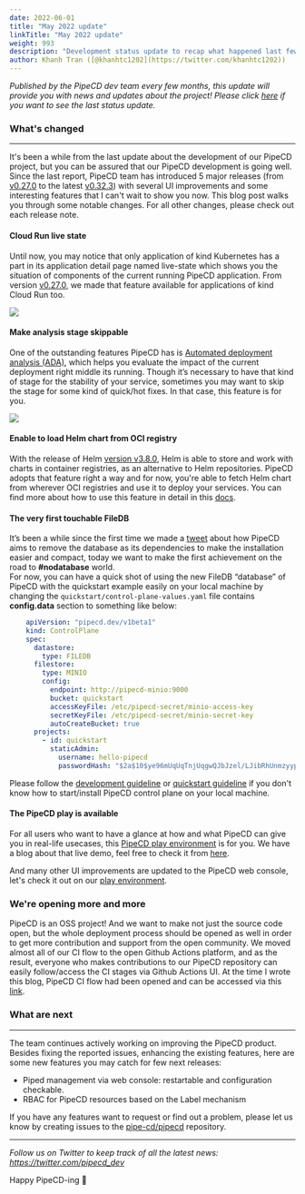 ```yaml
---
date: 2022-06-01
title: "May 2022 update"
linkTitle: "May 2022 update"
weight: 993
description: "Development status update to recap what happened last few months"
author: Khanh Tran ([@khanhtc1202](https://twitter.com/khanhtc1202))
---
```


_Published by the PipeCD dev team every few months, this update will provide you with news and updates about the project! Please click [here](/blog/2022/02/10/february-2022-update/) if you want to see the last status update._

### What's changed
---

It's been a while from the last update about the development of our PipeCD project, but you can be assured that our PipeCD development is going well. Since the last report, PipeCD team has introduced 5 major releases (from [v0.27.0](https://github.com/pipe-cd/pipecd/releases/tag/v0.27.0) to the latest [v0.32.3](https://github.com/pipe-cd/pipecd/releases/tag/v0.32.3)) with several UI improvements and some interesting features that I can't wait to show you now. This blog post walks you through some notable changes. For all other changes, please check out each release note.

#### Cloud Run live state

Until now, you may notice that only application of kind Kubernetes has a part in its application detail page named live-state which shows you the situation of components of the current running PipeCD application. From version [v0.27.0](https://github.com/pipe-cd/pipecd/releases/tag/v0.27.0), we made that feature available for applications of kind Cloud Run too.

![](/images/cloudrun-live-state.png)

#### Make analysis stage skippable

One of the outstanding features PipeCD has is [Automated deployment analysis (ADA)](/docs/user-guide/automated-deployment-analysis/), which helps you evaluate the impact of the current deployment right middle its running. Though it’s necessary to have that kind of stage for the stability of your service, sometimes you may want to skip the stage for some kind of quick/hot fixes. In that case, this feature is for you.

![](/images/analysis-skippable.png)

#### Enable to load Helm chart from OCI registry

With the release of Helm [version v3.8.0](https://helm.sh/blog/storing-charts-in-oci/), Helm is able to store and work with charts in container registries, as an alternative to Helm repositories. PipeCD adopts that feature right a way and for now, you're able to fetch Helm chart from wherever OCI registries and use it to deploy your services. You can find more about how to use this feature in detail in this [docs](/docs/operator-manual/piped/adding-helm-chart-repository-or-registry/#adding-helm-chart-registry).

#### The very first touchable FileDB

It’s been a while since the first time we made a [tweet](https://twitter.com/nghialv2607/status/1480712569535209472) about how PipeCD aims to remove the database as its dependencies to make the installation easier and compact, today we want to make the first achievement on the road to __#nodatabase__ world.\
For now, you can have a quick shot of using the new FileDB “database” of PipeCD with the quickstart example easily on your local machine by changing the `quickstart/control-plane-values.yaml` file contains __config.data__ section to something like below:

```yaml
    apiVersion: "pipecd.dev/v1beta1"
    kind: ControlPlane
    spec:
      datastore:
        type: FILEDB
      filestore:
        type: MINIO
        config:
          endpoint: http://pipecd-minio:9000
          bucket: quickstart
          accessKeyFile: /etc/pipecd-secret/minio-access-key
          secretKeyFile: /etc/pipecd-secret/minio-secret-key
          autoCreateBucket: true
      projects:
        - id: quickstart
          staticAdmin:
            username: hello-pipecd
            passwordHash: "$2a$10$ye96mUqUqTnjUqgwQJbJzel/LJibRhUnmzyypACkvrTSnQpVFZ7qK" # bcrypt value of "hello-pipecd"
```

Please follow the [development guideline](/docs/contribution-guidelines/development/#how-to-run-control-plane-locally) or [quickstart guideline](/docs/quickstart/) if you don't know how to start/install PipeCD control plane on your local machine.

#### The PipeCD play is available

For all users who want to have a glance at how and what PipeCD can give you in real-life usecases, this [PipeCD play environment](https://play.pipecd.dev) is for you. We have a blog about that live demo, feel free to check it from [here](/blog/2022/04/12/the-pipecd-play-environment-is-here/).

And many other UI improvements are updated to the PipeCD web console, let's check it out on our [play environment](https://play.pipecd.dev).

### We're opening more and more

PipeCD is an OSS project! And we want to make not just the source code open, but the whole deployment process should be opened as well in order to get more contribution and support from the open community. We moved almost all of our CI flow to the open Github Actions platform, and as the result, everyone who makes contributions to our PipeCD repository can easily follow/access the CI stages via Github Actions UI. At the time I wrote this blog, PipeCD CI flow had been opened and can be accessed via this [link](https://github.com/pipe-cd/pipecd/actions).

### What are next
---

The team continues actively working on improving the PipeCD product. Besides fixing the reported issues, enhancing the existing features, here are some new features you may catch for few next releases:

- Piped management via web console: restartable and configuration checkable.
- RBAC for PipeCD resources based on the Label mechanism

If you have any features want to request or find out a problem, please let us know by creating issues to the [pipe-cd/pipecd](https://github.com/pipe-cd/pipecd/issues) repository.

---
*Follow us on Twitter to keep track of all the latest news: https://twitter.com/pipecd_dev*

Happy PipeCD-ing 👋
